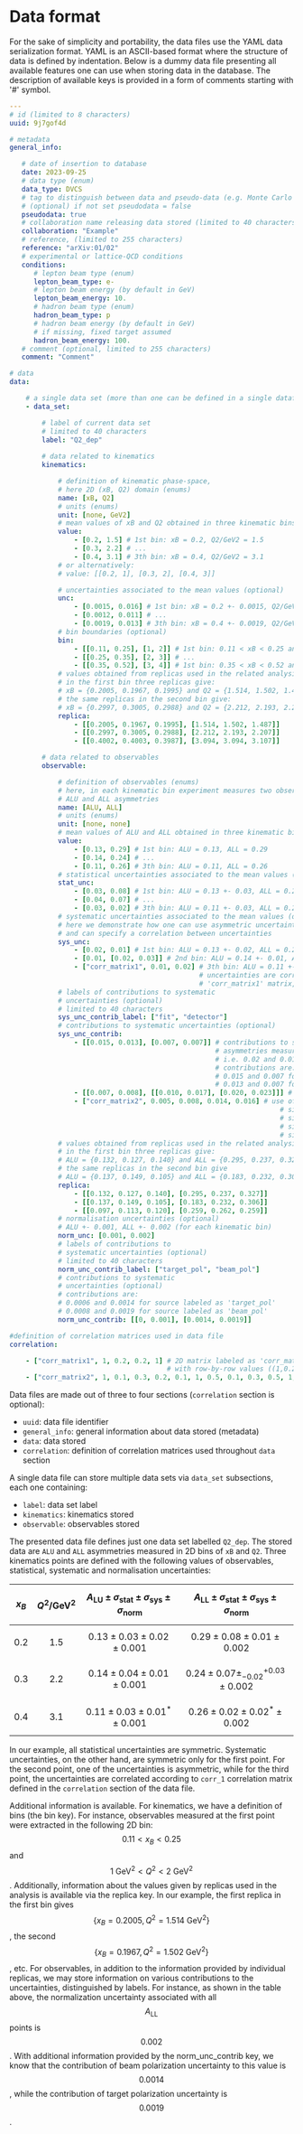 # Data format

For the sake of simplicity and portability, the data files use the YAML data serialization format. YAML is an ASCII-based format where the structure of data is defined by indentation. Below is a dummy data file presenting all available features one can use when storing data in the database. The description of available keys is provided in a form of comments starting with '#' symbol.  

```yaml
---
# id (limited to 8 characters)
uuid: 9j7gof4d 

# metadata 
general_info:

   # date of insertion to database
   date: 2023-09-25
   # data type (enum) 
   data_type: DVCS 
   # tag to distinguish between data and pseudo-data (e.g. Monte Carlo study)
   # (optional) if not set pseudodata = false
   pseudodata: true 
   # collaboration name releasing data stored (limited to 40 characters)
   collaboration: "Example" 
   # reference, (limited to 255 characters)
   reference: "arXiv:01/02" 
   # experimental or lattice-QCD conditions
   conditions: 
      # lepton beam type (enum)
      lepton_beam_type: e- 
      # lepton beam energy (by default in GeV)
      lepton_beam_energy: 10. 
      # hadron beam type (enum)
      hadron_beam_type: p 
      # hadron beam energy (by default in GeV)
      # if missing, fixed target assumed
      hadron_beam_energy: 100. 
   # comment (optional, limited to 255 characters)
   comment: "Comment" 

# data
data:

    # a single data set (more than one can be defined in a single datafile)
    - data_set: 

        # label of current data set
        # limited to 40 characters 
        label: "Q2_dep" 
   
        # data related to kinematics
        kinematics: 

            # definition of kinematic phase-space, 
            # here 2D (xB, Q2) domain (enums)
            name: [xB, Q2] 
            # units (enums)
            unit: [none, GeV2] 
            # mean values of xB and Q2 obtained in three kinematic bins 
            value: 
                - [0.2, 1.5] # 1st bin: xB = 0.2, Q2/GeV2 = 1.5 
                - [0.3, 2.2] # ...
                - [0.4, 3.1] # 3th bin: xB = 0.4, Q2/GeV2 = 3.1 
            # or alternatively: 
            # value: [[0.2, 1], [0.3, 2], [0.4, 3]]

            # uncertainties associated to the mean values (optional)
            unc: 
                - [0.0015, 0.016] # 1st bin: xB = 0.2 +- 0.0015, Q2/GeV2 = 1.5 +- 0.016 
                - [0.0012, 0.011] # ...
                - [0.0019, 0.013] # 3th bin: xB = 0.4 +- 0.0019, Q2/GeV2 = 3.1 +- 0.013
            # bin boundaries (optional)
            bin: 
                - [[0.11, 0.25], [1, 2]] # 1st bin: 0.11 < xB < 0.25 and 1 < Q2/GeV2 < 2
                - [[0.25, 0.35], [2, 3]] # ...
                - [[0.35, 0.52], [3, 4]] # 1st bin: 0.35 < xB < 0.52 and 3 < Q2/GeV2 < 4
            # values obtained from replicas used in the related analysis (optional)
            # in the first bin three replicas give: 
            # xB = {0.2005, 0.1967, 0.1995} and Q2 = {1.514, 1.502, 1.487} 
            # the same replicas in the second bin give:
            # xB = {0.2997, 0.3005, 0.2988} and Q2 = {2.212, 2.193, 2.207} 
            replica: 
                - [[0.2005, 0.1967, 0.1995], [1.514, 1.502, 1.487]] 
                - [[0.2997, 0.3005, 0.2988], [2.212, 2.193, 2.207]]
                - [[0.4002, 0.4003, 0.3987], [3.094, 3.094, 3.107]]

        # data related to observables
        observable: 

            # definition of observables (enums)
            # here, in each kinematic bin experiment measures two observables: 
            # ALU and ALL asymmetries 
            name: [ALU, ALL]
            # units (enums)
            unit: [none, none]
            # mean values of ALU and ALL obtained in three kinematic bins
            value: 
                - [0.13, 0.29] # 1st bin: ALU = 0.13, ALL = 0.29
                - [0.14, 0.24] # ...
                - [0.11, 0.26] # 3th bin: ALU = 0.11, ALL = 0.26
            # statistical uncertainties associated to the mean values (optional)
            stat_unc: 
                - [0.03, 0.08] # 1st bin: ALU = 0.13 +- 0.03, ALL = 0.29 +- 0.08
                - [0.04, 0.07] # ...
                - [0.03, 0.02] # 3th bin: ALU = 0.11 +- 0.03, ALL = 0.26 +- 0.02
            # systematic uncertainties associated to the mean values (optional)
            # here we demonstrate how one can use asymmetric uncertainties 
            # and can specify a correlation between uncertainties
            sys_unc: 
                - [0.02, 0.01] # 1st bin: ALU = 0.13 +- 0.02, ALL = 0.29 +- 0.01
                - [0.01, [0.02, 0.03]] # 2nd bin: ALU = 0.14 +- 0.01, ALL = 0.24 - 0.02 + 0.03
                - ["corr_matrix1", 0.01, 0.02] # 3th bin: ALU = 0.11 +- 0.01, ALL = 0.26 +- 0.02, 
                                               # uncertainties are correlated according to 
                                               # 'corr_matrix1' matrix, see 'correlation' section
            # labels of contributions to systematic 
            # uncertainties (optional)
            # limited to 40 characters 
            sys_unc_contrib_label: ["fit", "detector"] 
            # contributions to systematic uncertainties (optional)
            sys_unc_contrib: 
                - [[0.015, 0.013], [0.007, 0.007]] # contributions to systematic uncertainties of 
                                                   # asymmetries measured in the first bin, 
                                                   # i.e. 0.02 and 0.01 values (see above)
                                                   # contributions are:
                                                   # 0.015 and 0.007 for source labeled as 'fit'
                                                   # 0.013 and 0.007 for source labeled as 'detector'
                - [[0.007, 0.008], [[0.010, 0.017], [0.020, 0.023]]] # use of asymmetric uncertainties 
                - ["corr_matrix2", 0.005, 0.008, 0.014, 0.016] # use of correlation matrix with elements:
                                                                   # sigma_sys_ALU_fit 
                                                                   # sigma_sys_ALU_detector
                                                                   # sigma_sys_ALL_fit 
                                                                   # sigma_sys_ALL_detector
            # values obtained from replicas used in the related analysis (optional)
            # in the first bin three replicas give: 
            # ALU = {0.132, 0.127, 0.140} and ALL = {0.295, 0.237, 0.327} 
            # the same replicas in the second bin give
            # ALU = {0.137, 0.149, 0.105} and ALL = {0.183, 0.232, 0.306} 
            replica: 
                - [[0.132, 0.127, 0.140], [0.295, 0.237, 0.327]] 
                - [[0.137, 0.149, 0.105], [0.183, 0.232, 0.306]]
                - [[0.097, 0.113, 0.120], [0.259, 0.262, 0.259]]
            # normalisation uncertainties (optional)
            # ALU +- 0.001, ALL +- 0.002 (for each kinematic bin)
            norm_unc: [0.001, 0.002] 
            # labels of contributions to 
            # systematic uncertainties (optional)
            # limited to 40 characters 
            norm_unc_contrib_label: ["target_pol", "beam_pol"] 
            # contributions to systematic
            # uncertainties (optional)
            # contributions are: 
            # 0.0006 and 0.0014 for source labeled as 'target_pol'
            # 0.0008 and 0.0019 for source labeled as 'beam_pol'
            norm_unc_contrib: [[0, 0.001], [0.0014, 0.0019]] 

#definition of correlation matrices used in data file
correlation: 

    - ["corr_matrix1", 1, 0.2, 0.2, 1] # 2D matrix labeled as 'corr_matrix1', 
                                       # with row-by-row values ((1,0.2),(0.2,1))
    - ["corr_matrix2", 1, 0.1, 0.3, 0.2, 0.1, 1, 0.5, 0.1, 0.3, 0.5, 1, -0.2, 0.2, 0.1, -0.2, 1] # 4D matrix
```

Data files are made out of three to four sections (`correlation` section is optional):

- `uuid`: data file identifier
- `general_info`: general information about data stored (metadata)
- `data`: data stored
- `correlation`: definition of correlation matrices used throughout `data` section

A single data file can store multiple data sets via `data_set` subsections, each one containing:

- `label`: data set label
- `kinematics`: kinematics stored
- `observable`: observables stored

The presented data file defines just one data set labelled `Q2_dep`. The stored data are `ALU` and `ALL` asymmetries measured in 2D bins of `xB` and `Q2`. Three kinematics points are defined with the following values of observables, statistical, systematic and normalisation uncertainties:

| $$x_B$$ | $$Q^2 / \mathrm{GeV}^2$$ | $$A_{\mathrm{LU}} \pm \sigma_{\mathrm{stat}} \pm \sigma_{\mathrm{sys}} \pm \sigma_{\mathrm{norm}}$$ | $$A_{\mathrm{LL}} \pm \sigma_{\mathrm{stat}} \pm \sigma_{\mathrm{sys}} \pm \sigma_{\mathrm{norm}}$$ |
|----|-------------|-----|-----|
$$0.2$$ | $$1.5$$ | $$0.13 \pm 0.03 \pm 0.02 \pm 0.001$$ | $$0.29 \pm 0.08 \pm 0.01 \pm 0.002$$ |
$$0.3$$ | $$2.2$$ | $$0.14 \pm 0.04 \pm 0.01 \pm 0.001$$ | $$0.24 \pm 0.07 \pm _{-0.02}^{+0.03} \pm 0.002$$ |
$$0.4$$ | $$3.1$$ | $$0.11 \pm 0.03 \pm 0.01^{*} \pm 0.001$$ | $$0.26 \pm 0.02 \pm 0.02^{*} \pm 0.002$$ |

In our example, all statistical uncertainties are symmetric. Systematic uncertainties, on the other hand, are symmetric only for the first point. For the second point, one of the uncertainties is asymmetric, while for the third point, the uncertainties are correlated according to `corr_1` correlation matrix defined in the `correlation` section of the data file.

Additional information is available. For kinematics, we have a definition of bins (the bin key). For instance, observables measured at the first point were extracted in the following 2D bin: $$0.11 < x_B < 0.25$$ and $$1~\mathrm{GeV}^2 < Q^2 < 2~\mathrm{GeV}^2$$. Additionally, information about the values given by replicas used in the analysis is available via the replica key. In our example, the first replica in the first bin gives $$\{x_{B} = 0.2005, Q^{2} = 1.514~\mathrm{GeV}^2\}$$, the second $$\{x_{B} = 0.1967, Q^{2} = 1.502~\mathrm{GeV}^2\}$$, etc. For observables, in addition to the information provided by individual replicas, we may store information on various contributions to the uncertainties, distinguished by labels. For instance, as shown in the table above, the normalization uncertainty associated with all $$A_{\mathrm{LL}}$$ points is $$0.002$$. With additional information provided by the norm_unc_contrib key, we know that the contribution of beam polarization uncertainty to this value is $$0.0014$$, while the contribution of target polarization uncertainty is $$0.0019$$.
